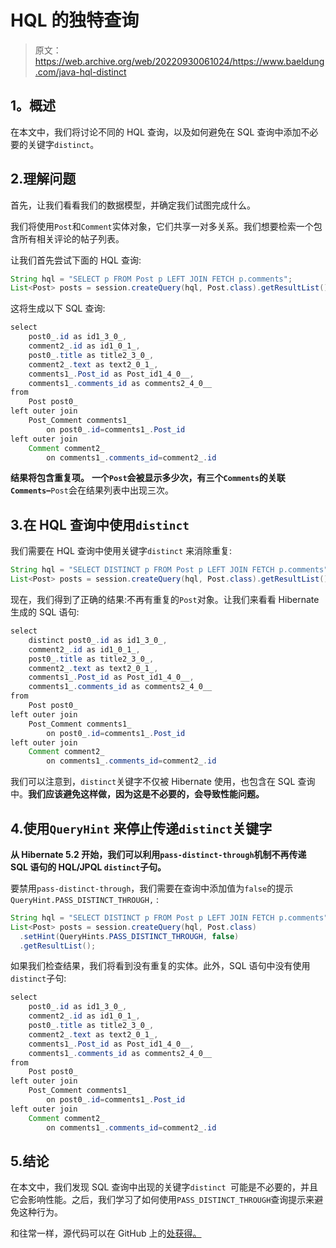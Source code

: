 # HQL 的独特查询

> 原文：<https://web.archive.org/web/20220930061024/https://www.baeldung.com/java-hql-distinct>

## 1。概述

在本文中，我们将讨论不同的 HQL 查询，以及如何避免在 SQL 查询中添加不必要的关键字`distinct`。

## 2.理解问题

首先，让我们看看我们的数据模型，并确定我们试图完成什么。

我们将使用`Post`和`Comment`实体对象，它们共享一对多关系。我们想要检索一个包含所有相关评论的帖子列表。

让我们首先尝试下面的 HQL 查询:

```java
String hql = "SELECT p FROM Post p LEFT JOIN FETCH p.comments";
List<Post> posts = session.createQuery(hql, Post.class).getResultList();
```

这将生成以下 SQL 查询:

```java
select
    post0_.id as id1_3_0_,
    comment2_.id as id1_0_1_,
    post0_.title as title2_3_0_,
    comment2_.text as text2_0_1_,
    comments1_.Post_id as Post_id1_4_0__,
    comments1_.comments_id as comments2_4_0__
from
    Post post0_
left outer join
    Post_Comment comments1_
        on post0_.id=comments1_.Post_id
left outer join
    Comment comment2_
        on comments1_.comments_id=comment2_.id
```

**结果将包含重复项。** **一个`Post`会被显示多少次，有三个`Comments`的关联`Comments`–**`Post`会在结果列表中出现三次。

## 3.在 HQL 查询中使用`distinct`

我们需要在 HQL 查询中使用关键字`distinct` 来消除重复:

```java
String hql = "SELECT DISTINCT p FROM Post p LEFT JOIN FETCH p.comments";
List<Post> posts = session.createQuery(hql, Post.class).getResultList();
```

现在，我们得到了正确的结果:不再有重复的`Post`对象。让我们来看看 Hibernate 生成的 SQL 语句:

```java
select
    distinct post0_.id as id1_3_0_,
    comment2_.id as id1_0_1_,
    post0_.title as title2_3_0_,
    comment2_.text as text2_0_1_,
    comments1_.Post_id as Post_id1_4_0__,
    comments1_.comments_id as comments2_4_0__
from
    Post post0_
left outer join
    Post_Comment comments1_
        on post0_.id=comments1_.Post_id
left outer join
    Comment comment2_
        on comments1_.comments_id=comment2_.id 
```

我们可以注意到，`distinct`关键字不仅被 Hibernate 使用，也包含在 SQL 查询中。**我们应该避免这样做，因为这是不必要的，会导致性能问题。**

## 4.使用`QueryHint` 来停止传递`distinct`关键字

**从 Hibernate 5.2 开始，我们可以利用`pass-distinct-through`机制不再传递 SQL 语句的 HQL/JPQL `distinct`子句。**

要禁用`pass-distinct-through`，我们需要在查询中添加值为`false`的提示`QueryHint.PASS_DISTINCT_THROUGH,` :

```java
String hql = "SELECT DISTINCT p FROM Post p LEFT JOIN FETCH p.comments";
List<Post> posts = session.createQuery(hql, Post.class)
  .setHint(QueryHints.PASS_DISTINCT_THROUGH, false)
  .getResultList();
```

如果我们检查结果，我们将看到没有重复的实体。此外，SQL 语句中没有使用`distinct`子句:

```java
select
    post0_.id as id1_3_0_,
    comment2_.id as id1_0_1_,
    post0_.title as title2_3_0_,
    comment2_.text as text2_0_1_,
    comments1_.Post_id as Post_id1_4_0__,
    comments1_.comments_id as comments2_4_0__ 
from
    Post post0_ 
left outer join
    Post_Comment comments1_ 
        on post0_.id=comments1_.Post_id 
left outer join
    Comment comment2_ 
        on comments1_.comments_id=comment2_.id
```

## 5.结论

在本文中，我们发现 SQL 查询中出现的关键字`distinct `可能是不必要的，并且它会影响性能。之后，我们学习了如何使用`PASS_DISTINCT_THROUGH`查询提示来避免这种行为。

和往常一样，源代码可以在 GitHub 上的[处获得。](https://web.archive.org/web/20221208143856/https://github.com/eugenp/tutorials/tree/master/persistence-modules/hibernate-queries)